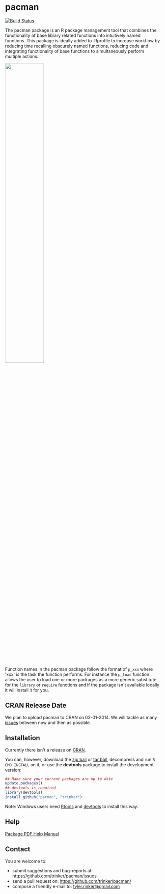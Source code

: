 # pacman

[![Build Status](https://travis-ci.org/trinker/pacman.png?branch=master)](https://travis-ci.org/trinker/pacman)

The pacman package is an R package management tool that combines the functionality of base library related functions into intuitively named functions.  This package is ideally added to .Rprofile to increase workflow by reducing time recalling obscurely named functions, reducing code and integrating functionality of base functions to simultaneously perform multiple actions.  

<img src="inst/pacman_logor_pacman.png" width="50%">


Function names in the pacman package follow the format of `p_xxx` where 'xxx' is the task the function performs.  For instance the `p_load` function allows the user to load one or more packages as a more generic substitute for the `library` or `require` functions and if the package isn't available locally it will install it for you.

## CRAN Release Date

We plan to upload pacman to CRAN on 02-01-2014.  We will tackle as many [issues](https://github.com/trinker/pacman/issues?state=open) between now and then as possible.

## Installation

Currently there isn't a release on [CRAN](http://cran.r-project.org/).


You can, however, download the [zip ball](https://github.com/trinker/pacman/zipball/master) or [tar ball](https://github.com/trinker/pacman/tarball/master), decompress and run `R CMD INSTALL` on it, or use the **devtools** package to install the development version:

```r
## Make sure your current packages are up to date
update.packages()
## devtools is required
library(devtools)
install_github("pacman", "trinker")
```

Note: Windows users need [Rtools](http://www.murdoch-sutherland.com/Rtools/) and [devtools](http://CRAN.R-project.org/package=devtools) to install this way.


## Help

[Package PDF Help Manual](https://dl.dropbox.com/u/61803503/pacman.pdf)   

## Contact

You are welcome to:
* submit suggestions and bug-reports at: <https://github.com/trinker/pacman/issues>
* send a pull request on: <https://github.com/trinker/pacman/>
* compose a friendly e-mail to: <tyler.rinker@gmail.com>
